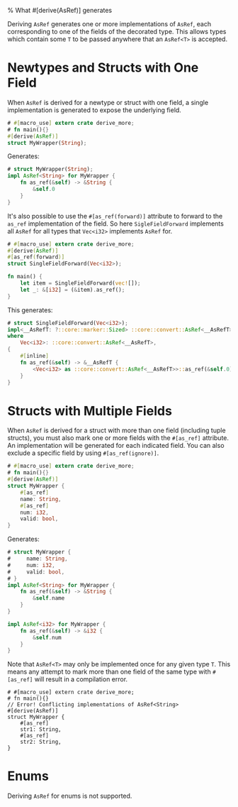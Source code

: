 % What #[derive(AsRef)] generates

Deriving `AsRef` generates one or more implementations of `AsRef`, each
corresponding to one of the fields of the decorated type.
This allows types which contain some `T` to be passed anywhere that an
`AsRef<T>` is accepted.

# Newtypes and Structs with One Field

When `AsRef` is derived for a newtype or struct with one field, a single
implementation is generated to expose the underlying field.

```rust
# #[macro_use] extern crate derive_more;
# fn main(){}
#[derive(AsRef)]
struct MyWrapper(String);
```

Generates:

```rust
# struct MyWrapper(String);
impl AsRef<String> for MyWrapper {
    fn as_ref(&self) -> &String {
        &self.0
    }
}
```

It's also possible to use the `#[as_ref(forward)]` attribute to forward
to the `as_ref` implementation of the field. So here `SigleFieldForward`
implements all `AsRef` for all types that `Vec<i32>` implements `AsRef` for.

```rust
# #[macro_use] extern crate derive_more;
#[derive(AsRef)]
#[as_ref(forward)]
struct SingleFieldForward(Vec<i32>);

fn main() {
    let item = SingleFieldForward(vec![]);
    let _: &[i32] = (&item).as_ref();
}

```

This generates:

```rust
# struct SingleFieldForward(Vec<i32>);
impl<__AsRefT: ?::core::marker::Sized> ::core::convert::AsRef<__AsRefT> for SingleFieldForward
where
    Vec<i32>: ::core::convert::AsRef<__AsRefT>,
{
    #[inline]
    fn as_ref(&self) -> &__AsRefT {
        <Vec<i32> as ::core::convert::AsRef<__AsRefT>>::as_ref(&self.0)
    }
}
```

# Structs with Multiple Fields

When `AsRef` is derived for a struct with more than one field (including tuple
structs), you must also mark one or more fields with the `#[as_ref]` attribute.
An implementation will be generated for each indicated field.
You can also exclude a specific field by using `#[as_ref(ignore)]`.

```rust
# #[macro_use] extern crate derive_more;
# fn main(){}
#[derive(AsRef)]
struct MyWrapper {
    #[as_ref]
    name: String,
    #[as_ref]
    num: i32,
    valid: bool,
}

```

Generates:

```rust
# struct MyWrapper {
#     name: String,
#     num: i32,
#     valid: bool,
# }
impl AsRef<String> for MyWrapper {
    fn as_ref(&self) -> &String {
        &self.name
    }
}

impl AsRef<i32> for MyWrapper {
    fn as_ref(&self) -> &i32 {
        &self.num
    }
}
```

Note that `AsRef<T>` may only be implemented once for any given type `T`.
This means any attempt to mark more than one field of the same type with
`#[as_ref]` will result in a compilation error.

```compile_fail
# #[macro_use] extern crate derive_more;
# fn main(){}
// Error! Conflicting implementations of AsRef<String>
#[derive(AsRef)]
struct MyWrapper {
    #[as_ref]
    str1: String,
    #[as_ref]
    str2: String,
}
```

# Enums

Deriving `AsRef` for enums is not supported.
